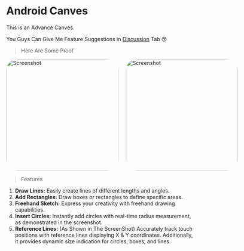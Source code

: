 # Android Canves

This is an Advance Canves.

You Guys Can Give Me Feature Suggestions in [Discussion](https://github.com/Siddhesh2377/Canves/discussions) Tab 😙

>Here Are Some Proof

<div style="display:flex;">
  <img src="https://github.com/Siddhesh2377/Canves/assets/67579112/51d3452d-6603-4d8b-bbe8-cc39520e90d4" alt="Screenshot" width="300" style="margin-right: 20px; border-radius: 30px;">
  <img src="https://github.com/Siddhesh2377/Canves/assets/67579112/0a22ef25-ca0a-40ee-bd64-5b0eb427ba9c" alt="Screenshot" width="300" style="margin-right: 20px; border-radius: 30px;">
</div>

>Features
1. **Draw Lines:** Easily create lines of different lengths and angles.
2. **Add Rectangles:** Draw boxes or rectangles to define specific areas.
3. **Freehand Sketch:** Express your creativity with freehand drawing capabilities.
4. **Insert Circles:** Instantly add circles with real-time radius measurement, as demonstrated in the screenshot.
5. **Reference Lines:** (As Shown in The ScreenShot) Accurately track touch positions with reference lines displaying X & Y coordinates. Additionally, it provides dynamic size indication for circles, boxes, and lines.
